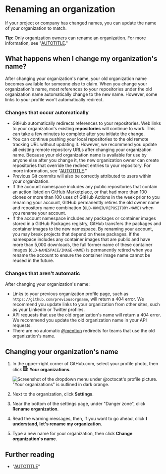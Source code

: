 # Renaming an organization

If your project or company has changed names, you can update the name of your organization to match.

<div class="ghd-spotlight ghd-spotlight-tip border rounded-1 my-3 p-3 f5 color-border-accent-emphasis color-bg-accent">

**Tip:** Only organization owners can rename an organization. For more information, see "[AUTOTITLE](/organizations/managing-peoples-access-to-your-organization-with-roles/roles-in-an-organization)."

</div>

## What happens when I change my organization's name?

After changing your organization's name, your old organization name becomes available for someone else to claim. When you change your organization's name, most references to your repositories under the old organization name automatically change to the new name. However, some links to your profile won't automatically redirect.

### Changes that occur automatically

- GitHub automatically redirects references to your repositories.  Web links to your organization's existing **repositories** will continue to work. This can take a few minutes to complete after you initiate the change.
- You can continue pushing your local repositories to the old remote tracking URL without updating it. However, we recommend you update all existing remote repository URLs after changing your organization name. Because your old organization name is available for use by anyone else after you change it, the new organization owner can create repositories that override the redirect entries to your repository. For more information, see "[AUTOTITLE](/get-started/getting-started-with-git/managing-remote-repositories)."
- Previous Git commits will also be correctly attributed to users within your organization.
- If the account namespace includes any public repositories that contain an action listed on GitHub Marketplace, or that had more than 100 clones or more than 100 uses of GitHub Actions in the week prior to you renaming your account, GitHub permanently retires the old owner name and repository name combination (`OLD-OWNER/REPOSITORY-NAME`) when you rename your account.
- If the account namespace includes any packages or container images stored in a GitHub Packages registry, GitHub transfers the packages and container images to the new namespace. By renaming your account, you may break projects that depend on these packages. If the namespace includes any container images that are public and have more than 5,000 downloads, the full former name of these container images (`OLD-NAMESPACE/IMAGE-NAME`) is permanently retired when you rename the account to ensure the container image name cannot be reused in the future.

### Changes that aren't automatic

After changing your organization's name:
- Links to your previous organization profile page, such as `https://github.com/previousorgname`, will return a 404 error. We recommend you update links to your organization from other sites, such as your LinkedIn or Twitter profiles.
- API requests that use the old organization's name will return a 404 error. We recommend you update the old organization name in your API requests.
- There are no automatic [@mention](/get-started/writing-on-github/getting-started-with-writing-and-formatting-on-github/basic-writing-and-formatting-syntax#mentioning-people-and-teams) redirects for teams that use the old organization's name.

## Changing your organization's name

1. In the upper-right corner of GitHub.com, select your profile photo, then click <svg version="1.1" width="16" height="16" viewBox="0 0 16 16" class="octicon octicon-organization" aria-hidden="true"><path d="M1.75 16A1.75 1.75 0 0 1 0 14.25V1.75C0 .784.784 0 1.75 0h8.5C11.216 0 12 .784 12 1.75v12.5c0 .085-.006.168-.018.25h2.268a.25.25 0 0 0 .25-.25V8.285a.25.25 0 0 0-.111-.208l-1.055-.703a.749.749 0 1 1 .832-1.248l1.055.703c.487.325.779.871.779 1.456v5.965A1.75 1.75 0 0 1 14.25 16h-3.5a.766.766 0 0 1-.197-.026c-.099.017-.2.026-.303.026h-3a.75.75 0 0 1-.75-.75V14h-1v1.25a.75.75 0 0 1-.75.75Zm-.25-1.75c0 .138.112.25.25.25H4v-1.25a.75.75 0 0 1 .75-.75h2.5a.75.75 0 0 1 .75.75v1.25h2.25a.25.25 0 0 0 .25-.25V1.75a.25.25 0 0 0-.25-.25h-8.5a.25.25 0 0 0-.25.25ZM3.75 6h.5a.75.75 0 0 1 0 1.5h-.5a.75.75 0 0 1 0-1.5ZM3 3.75A.75.75 0 0 1 3.75 3h.5a.75.75 0 0 1 0 1.5h-.5A.75.75 0 0 1 3 3.75Zm4 3A.75.75 0 0 1 7.75 6h.5a.75.75 0 0 1 0 1.5h-.5A.75.75 0 0 1 7 6.75ZM7.75 3h.5a.75.75 0 0 1 0 1.5h-.5a.75.75 0 0 1 0-1.5ZM3 9.75A.75.75 0 0 1 3.75 9h.5a.75.75 0 0 1 0 1.5h-.5A.75.75 0 0 1 3 9.75ZM7.75 9h.5a.75.75 0 0 1 0 1.5h-.5a.75.75 0 0 1 0-1.5Z"></path></svg> **Your organizations**.

   ![Screenshot of the dropdown menu under @octocat's profile picture. "Your organizations" is outlined in dark orange.](/assets/images/help/profile/your-organizations.png)

1. Next to the organization, click **Settings**.
1. Near the bottom of the settings page, under "Danger zone", click **Rename organization**.
1. Read the warning messages, then, if you want to go ahead, click **I understand, let's rename my organization**.
1. Type a new name for your organization, then click **Change organization's name**.

## Further reading

- "[AUTOTITLE](/pull-requests/committing-changes-to-your-project/troubleshooting-commits/why-are-my-commits-linked-to-the-wrong-user)"
